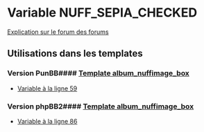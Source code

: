 # Variable NUFF_SEPIA_CHECKED
[Explication sur le forum des forums](http://forum.forumactif.com/t294113-listing-des-variables#NUFF_SEPIA_CHECKED)
## Utilisations dans les templates
### Version PunBB#### [Template album_nuffimage_box](punbb/album_nuffimage_box.md)
* [Variable à la ligne 59](../punbb/album_nuffimage_box.tpl#L59)
### Version phpBB2#### [Template album_nuffimage_box](subsilver/album_nuffimage_box.md)
* [Variable à la ligne 86](../subsilver/album_nuffimage_box.tpl#L86)